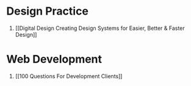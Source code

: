 # Design Practice
1. [[Digital Design Creating Design Systems for Easier, Better & Faster Design]]

# Web Development
1. [[100 Questions For Development Clients]]